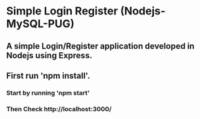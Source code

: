 # Simple Login Register (Nodejs-MySQL-PUG)

## A simple Login/Register application developed in Nodejs using Express.

## First run 'npm install'.

### Start by running 'npm start'

### Then Check http://localhost:3000/
